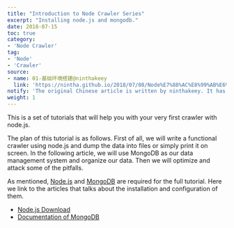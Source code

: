 ```yaml
---
title: "Introduction to Node Crawler Series"
excerpt: "Installing node.js and mongodb."
date: 2018-07-15
toc: true
category:
- 'Node Crawler'
tag:
- 'Node'
- 'Crawler'
source:
- name: 01-基础环境搭建@ninthakeey
  link: 'https://nintha.github.io/2018/07/08/Node%E7%88%AC%E8%99%AB%E6%8C%87%E5%8C%97/01-%E5%9F%BA%E7%A1%80%E7%8E%AF%E5%A2%83%E6%90%AD%E5%BB%BA/'
notify: 'The original Chinese article is written by ninthakeey. It has been translated and remixed by Datumorphism'
weight: 1
---
```



This is a set of tutorials that will help you with your very first crawler with node.js.

The plan of this tutorial is as follows. First of all, we will write a functional crawler using node.js and dump the data into files or simply print it on screen. In the following article, we will use MongoDB as our data management system and organize our data. Then we will optimize and attack some of the pitfalls.

As mentioned, [Node.js](https://nodejs.org/en/) and [MongoDB](https://www.mongodb.com/) are required for the full tutorial. Here we link to the articles that talks about the installation and configuration of them.

- [Node.js Download](https://nodejs.org/en/download/)
- [Documentation of MongoDB](https://docs.mongodb.com/)
